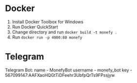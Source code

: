 # Docker
1. Install Docker Toolbox for Windows
2. Run Docker QuickStart
3. Change directory and run `docker build -t monefy .`
4. Run `docker run -p 4000:80 monefy`

# Telegram
Telegram Bot:
name - MonefyBot
username - monefy_bot
key - 567099147:AAFXaoHQGtTiDFeehr3UbfpQrTs9FPssjyw
